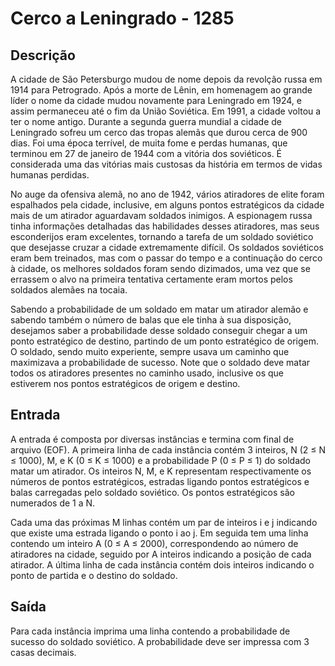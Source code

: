# Cerco a Leningrado - 1285

## Descrição

A cidade de São Petersburgo mudou de nome depois da revolção russa em 1914 para Petrogrado. Após a morte de Lênin, em homenagem ao grande líder o nome da cidade mudou novamente para Leningrado em 1924, e assim permaneceu até o fim da União Soviética. Em 1991, a cidade voltou a ter o nome antigo. Durante a segunda guerra mundial a cidade de Leningrado sofreu um cerco das tropas alemãs que durou cerca de 900 dias. Foi uma época terrível, de muita fome e perdas humanas, que terminou em 27 de janeiro de 1944 com a vitória dos soviéticos. É considerada uma das vitórias mais custosas da história em termos de vidas humanas perdidas.

No auge da ofensiva alemã, no ano de 1942, vários atiradores de elite foram espalhados pela cidade, inclusive, em alguns pontos estratégicos da cidade mais de um atirador aguardavam soldados inimigos. A espionagem russa tinha informações detalhadas das habilidades desses atiradores, mas seus esconderijos eram excelentes, tornando a tarefa de um soldado soviético que desejasse cruzar a cidade extremamente difícil. Os soldados soviéticos eram bem treinados, mas com o passar do tempo e a continuação do cerco à cidade, os melhores soldados foram sendo dizimados, uma vez que se errassem o alvo na primeira tentativa certamente eram mortos pelos soldados alemães na tocaia.

Sabendo a probabilidade de um soldado em matar um atirador alemão e sabendo também o número de balas que ele tinha à sua disposição, desejamos saber a probabilidade desse soldado conseguir chegar a um ponto estratégico de destino, partindo de um ponto estratégico de origem. O soldado, sendo muito experiente, sempre usava um caminho que maximizava a probabilidade de sucesso. Note que o soldado deve matar todos os atiradores presentes no caminho usado, inclusive os que estiverem nos pontos estratégicos de origem e destino.

## Entrada
A entrada é composta por diversas instâncias e termina com final de arquivo (EOF). A primeira linha de cada instância contém 3 inteiros, N (2 ≤ N ≤ 1000), M, e K (0 ≤ K ≤ 1000) e a probabilidade P (0 ≤ P ≤ 1) do soldado matar um atirador. Os inteiros N, M, e K representam respectivamente os números de pontos estratégicos, estradas ligando pontos estratégicos e balas carregadas pelo soldado soviético. Os pontos estratégicos são numerados de 1 a N.

Cada uma das próximas M linhas contém um par de inteiros i e j indicando que existe uma estrada ligando o ponto i ao j. Em seguida tem uma linha contendo um inteiro A (0 ≤ A ≤ 2000), correspondendo ao número de atiradores na cidade, seguido por A inteiros indicando a posição de cada atirador. A última linha de cada instância contém dois inteiros indicando o ponto de partida e o destino do soldado.

## Saída
Para cada instância imprima uma linha contendo a probabilidade de sucesso do soldado soviético. A probabilidade deve ser impressa com 3 casas decimais.